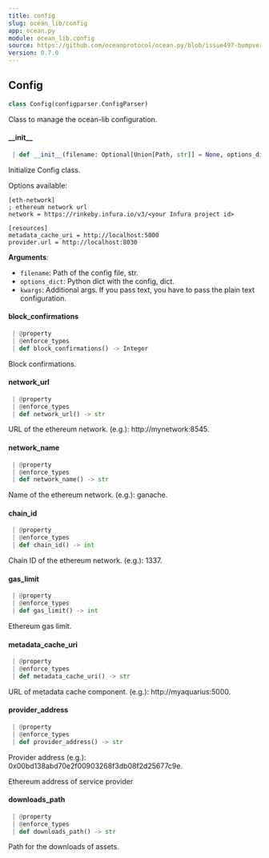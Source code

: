```yaml
---
title: config
slug: ocean_lib/config
app: ocean.py
module: ocean_lib.config
source: https://github.com/oceanprotocol/ocean.py/blob/issue497-bumpversion-to-v0.7.0/ocean_lib/config.py
version: 0.7.0
---
```

## Config

```python
class Config(configparser.ConfigParser)
```

Class to manage the ocean-lib configuration.

#### \_\_init\_\_

```python
 | def __init__(filename: Optional[Union[Path, str]] = None, options_dict: Optional[Dict[str, Any]] = None, **kwargs, ,) -> None
```

Initialize Config class.

Options available:
```
[eth-network]
; ethereum network url
network = https://rinkeby.infura.io/v3/<your Infura project id>

[resources]
metadata_cache_uri = http://localhost:5000
provider.url = http://localhost:8030
```

**Arguments**:

- `filename`: Path of the config file, str.
- `options_dict`: Python dict with the config, dict.
- `kwargs`: Additional args. If you pass text, you have to pass the plain text configuration.

#### block\_confirmations

```python
 | @property
 | @enforce_types
 | def block_confirmations() -> Integer
```

Block confirmations.

#### network\_url

```python
 | @property
 | @enforce_types
 | def network_url() -> str
```

URL of the ethereum network. (e.g.): http://mynetwork:8545.

#### network\_name

```python
 | @property
 | @enforce_types
 | def network_name() -> str
```

Name of the ethereum network. (e.g.): ganache.

#### chain\_id

```python
 | @property
 | @enforce_types
 | def chain_id() -> int
```

Chain ID of the ethereum network. (e.g.): 1337.

#### gas\_limit

```python
 | @property
 | @enforce_types
 | def gas_limit() -> int
```

Ethereum gas limit.

#### metadata\_cache\_uri

```python
 | @property
 | @enforce_types
 | def metadata_cache_uri() -> str
```

URL of metadata cache component. (e.g.): http://myaquarius:5000.

#### provider\_address

```python
 | @property
 | @enforce_types
 | def provider_address() -> str
```

Provider address (e.g.): 0x00bd138abd70e2f00903268f3db08f2d25677c9e.

Ethereum address of service provider

#### downloads\_path

```python
 | @property
 | @enforce_types
 | def downloads_path() -> str
```

Path for the downloads of assets.

